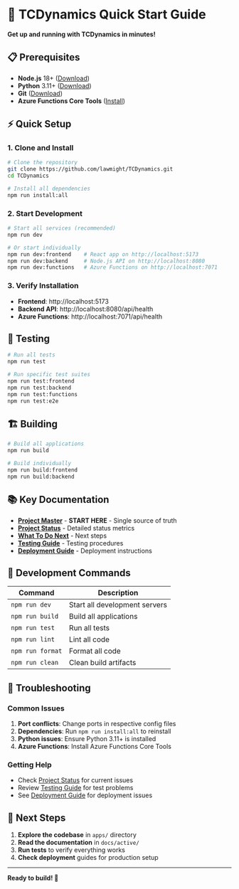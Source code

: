 # 🚀 TCDynamics Quick Start Guide

**Get up and running with TCDynamics in minutes!**

## 📋 Prerequisites

- **Node.js** 18+ ([Download](https://nodejs.org/))
- **Python** 3.11+ ([Download](https://python.org/))
- **Git** ([Download](https://git-scm.com/))
- **Azure Functions Core Tools** ([Install](https://docs.microsoft.com/en-us/azure/azure-functions/functions-run-local))

## ⚡ Quick Setup

### 1. Clone and Install

```bash
# Clone the repository
git clone https://github.com/lawmight/TCDynamics.git
cd TCDynamics

# Install all dependencies
npm run install:all
```

### 2. Start Development

```bash
# Start all services (recommended)
npm run dev

# Or start individually
npm run dev:frontend    # React app on http://localhost:5173
npm run dev:backend     # Node.js API on http://localhost:8080
npm run dev:functions   # Azure Functions on http://localhost:7071
```

### 3. Verify Installation

- **Frontend**: http://localhost:5173
- **Backend API**: http://localhost:8080/api/health
- **Azure Functions**: http://localhost:7071/api/health

## 🧪 Testing

```bash
# Run all tests
npm run test

# Run specific test suites
npm run test:frontend
npm run test:backend
npm run test:functions
npm run test:e2e
```

## 🏗️ Building

```bash
# Build all applications
npm run build

# Build individually
npm run build:frontend
npm run build:backend
```

## 📚 Key Documentation

- **[Project Master](PROJECT_MASTER.md)** - **START HERE** - Single source of truth
- **[Project Status](active/PROJECT_STATUS.md)** - Detailed status metrics
- **[What To Do Next](active/WHAT_TO_DO_NEXT.md)** - Next steps
- **[Testing Guide](active/TESTING_GUIDE.md)** - Testing procedures
- **[Deployment Guide](deployment/DEPLOYMENT_GUIDE.md)** - Deployment instructions

## 🔧 Development Commands

| Command          | Description                   |
| ---------------- | ----------------------------- |
| `npm run dev`    | Start all development servers |
| `npm run build`  | Build all applications        |
| `npm run test`   | Run all tests                 |
| `npm run lint`   | Lint all code                 |
| `npm run format` | Format all code               |
| `npm run clean`  | Clean build artifacts         |

## 🚨 Troubleshooting

### Common Issues

1. **Port conflicts**: Change ports in respective config files
2. **Dependencies**: Run `npm run install:all` to reinstall
3. **Python issues**: Ensure Python 3.11+ is installed
4. **Azure Functions**: Install Azure Functions Core Tools

### Getting Help

- Check [Project Status](active/PROJECT_STATUS.md) for current issues
- Review [Testing Guide](active/TESTING_GUIDE.md) for test problems
- See [Deployment Guide](deployment/DEPLOYMENT_GUIDE.md) for deployment issues

## 🎯 Next Steps

1. **Explore the codebase** in `apps/` directory
2. **Read the documentation** in `docs/active/`
3. **Run tests** to verify everything works
4. **Check deployment** guides for production setup

---

**Ready to build! 🚀**
